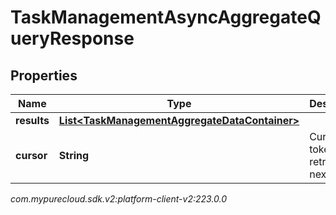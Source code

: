# TaskManagementAsyncAggregateQueryResponse


## Properties

| Name | Type | Description | Notes |
| ------------ | ------------- | ------------- | ------------- |
| **results** | [**List&lt;TaskManagementAggregateDataContainer&gt;**](TaskManagementAggregateDataContainer) |  |  [optional] |
| **cursor** | **String** | Cursor token to retrieve next page |  [optional] |




_com.mypurecloud.sdk.v2:platform-client-v2:223.0.0_
